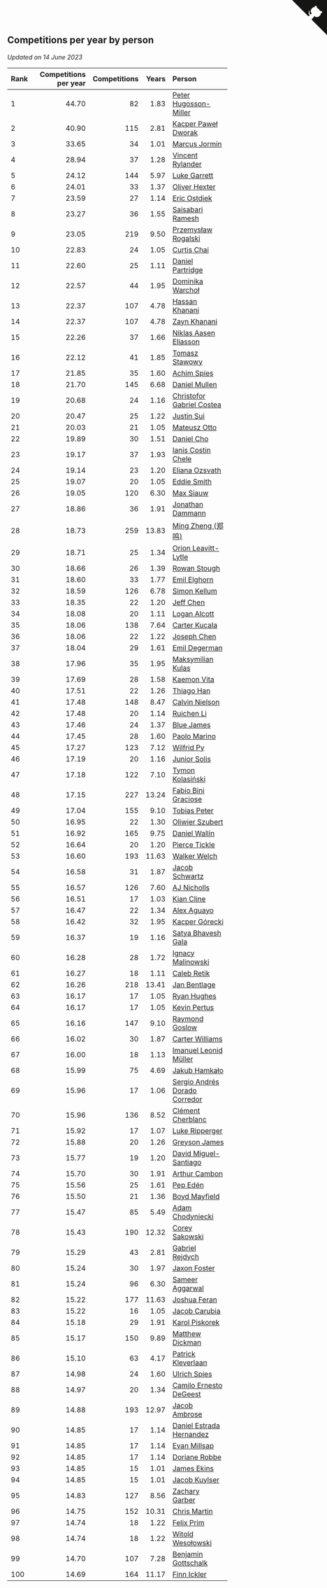 ## Competitions per year by person

*Updated on 14 June 2023*

| Rank | Competitions per year | Competitions | Years | Person |
| :--- | ---: | ---: | ---: | :--- |
| 1 | 44.70 | 82 | 1.83 | [Peter Hugosson-Miller](https://www.worldcubeassociation.org/persons/2021HUGO01) |
| 2 | 40.90 | 115 | 2.81 | [Kacper Paweł Dworak](https://www.worldcubeassociation.org/persons/2020DWOR01) |
| 3 | 33.65 | 34 | 1.01 | [Marcus Jormin](https://www.worldcubeassociation.org/persons/2022JORM01) |
| 4 | 28.94 | 37 | 1.28 | [Vincent Rylander](https://www.worldcubeassociation.org/persons/2022RYLA01) |
| 5 | 24.12 | 144 | 5.97 | [Luke Garrett](https://www.worldcubeassociation.org/persons/2017GARR05) |
| 6 | 24.01 | 33 | 1.37 | [Oliver Hexter](https://www.worldcubeassociation.org/persons/2022HEXT01) |
| 7 | 23.59 | 27 | 1.14 | [Eric Ostdiek](https://www.worldcubeassociation.org/persons/2022OSTD01) |
| 8 | 23.27 | 36 | 1.55 | [Saisabari Ramesh](https://www.worldcubeassociation.org/persons/2021RAME01) |
| 9 | 23.05 | 219 | 9.50 | [Przemysław Rogalski](https://www.worldcubeassociation.org/persons/2013ROGA02) |
| 10 | 22.83 | 24 | 1.05 | [Curtis Chai](https://www.worldcubeassociation.org/persons/2022CHAI02) |
| 11 | 22.60 | 25 | 1.11 | [Daniel Partridge](https://www.worldcubeassociation.org/persons/2022PART02) |
| 12 | 22.57 | 44 | 1.95 | [Dominika Warchoł](https://www.worldcubeassociation.org/persons/2021WARC01) |
| 13 | 22.37 | 107 | 4.78 | [Hassan Khanani](https://www.worldcubeassociation.org/persons/2018KHAN26) |
| 14 | 22.37 | 107 | 4.78 | [Zayn Khanani](https://www.worldcubeassociation.org/persons/2018KHAN28) |
| 15 | 22.26 | 37 | 1.66 | [Niklas Aasen Eliasson](https://www.worldcubeassociation.org/persons/2021ELIA01) |
| 16 | 22.12 | 41 | 1.85 | [Tomasz Stawowy](https://www.worldcubeassociation.org/persons/2021STAW01) |
| 17 | 21.85 | 35 | 1.60 | [Achim Spies](https://www.worldcubeassociation.org/persons/2021SPIE01) |
| 18 | 21.70 | 145 | 6.68 | [Daniel Mullen](https://www.worldcubeassociation.org/persons/2016MULL04) |
| 19 | 20.68 | 24 | 1.16 | [Christofor Gabriel Costea](https://www.worldcubeassociation.org/persons/2022COST03) |
| 20 | 20.47 | 25 | 1.22 | [Justin Sui](https://www.worldcubeassociation.org/persons/2022SUIJ01) |
| 21 | 20.03 | 21 | 1.05 | [Mateusz Otto](https://www.worldcubeassociation.org/persons/2022OTTO01) |
| 22 | 19.89 | 30 | 1.51 | [Daniel Cho](https://www.worldcubeassociation.org/persons/2021CHOD01) |
| 23 | 19.17 | 37 | 1.93 | [Ianis Costin Chele](https://www.worldcubeassociation.org/persons/2021CHEL01) |
| 24 | 19.14 | 23 | 1.20 | [Eliana Ozsvath](https://www.worldcubeassociation.org/persons/2022OZSV01) |
| 25 | 19.07 | 20 | 1.05 | [Eddie Smith](https://www.worldcubeassociation.org/persons/2022SMIT20) |
| 26 | 19.05 | 120 | 6.30 | [Max Siauw](https://www.worldcubeassociation.org/persons/2017SIAU02) |
| 27 | 18.86 | 36 | 1.91 | [Jonathan Dammann](https://www.worldcubeassociation.org/persons/2021DAMM01) |
| 28 | 18.73 | 259 | 13.83 | [Ming Zheng (郑鸣)](https://www.worldcubeassociation.org/persons/2009ZHEN11) |
| 29 | 18.71 | 25 | 1.34 | [Orion Leavitt-Lytle](https://www.worldcubeassociation.org/persons/2022LEAV01) |
| 30 | 18.66 | 26 | 1.39 | [Rowan Stough](https://www.worldcubeassociation.org/persons/2022STOU01) |
| 31 | 18.60 | 33 | 1.77 | [Emil Elghorn](https://www.worldcubeassociation.org/persons/2021ELGH01) |
| 32 | 18.59 | 126 | 6.78 | [Simon Kellum](https://www.worldcubeassociation.org/persons/2016KELL12) |
| 33 | 18.35 | 22 | 1.20 | [Jeff Chen](https://www.worldcubeassociation.org/persons/2022CHEN19) |
| 34 | 18.08 | 20 | 1.11 | [Logan Alcott](https://www.worldcubeassociation.org/persons/2022ALCO02) |
| 35 | 18.06 | 138 | 7.64 | [Carter Kucala](https://www.worldcubeassociation.org/persons/2015KUCA01) |
| 36 | 18.06 | 22 | 1.22 | [Joseph Chen](https://www.worldcubeassociation.org/persons/2022CHEN16) |
| 37 | 18.04 | 29 | 1.61 | [Emil Degerman](https://www.worldcubeassociation.org/persons/2021DEGE01) |
| 38 | 17.96 | 35 | 1.95 | [Maksymilian Kulas](https://www.worldcubeassociation.org/persons/2021KULA02) |
| 39 | 17.69 | 28 | 1.58 | [Kaemon Vita](https://www.worldcubeassociation.org/persons/2021VITA01) |
| 40 | 17.51 | 22 | 1.26 | [Thiago Han](https://www.worldcubeassociation.org/persons/2022HANT01) |
| 41 | 17.48 | 148 | 8.47 | [Calvin Nielson](https://www.worldcubeassociation.org/persons/2014NIEL03) |
| 42 | 17.48 | 20 | 1.14 | [Ruichen Li](https://www.worldcubeassociation.org/persons/2022LIRU02) |
| 43 | 17.46 | 24 | 1.37 | [Blue James](https://www.worldcubeassociation.org/persons/2022JAME01) |
| 44 | 17.45 | 28 | 1.60 | [Paolo Marino](https://www.worldcubeassociation.org/persons/2021MARI04) |
| 45 | 17.27 | 123 | 7.12 | [Wilfrid Py](https://www.worldcubeassociation.org/persons/2016PYWI01) |
| 46 | 17.19 | 20 | 1.16 | [Junior Solis](https://www.worldcubeassociation.org/persons/2022SOLI03) |
| 47 | 17.18 | 122 | 7.10 | [Tymon Kolasiński](https://www.worldcubeassociation.org/persons/2016KOLA02) |
| 48 | 17.15 | 227 | 13.24 | [Fabio Bini Graciose](https://www.worldcubeassociation.org/persons/2010GRAC02) |
| 49 | 17.04 | 155 | 9.10 | [Tobias Peter](https://www.worldcubeassociation.org/persons/2014PETE03) |
| 50 | 16.95 | 22 | 1.30 | [Oliwier Szubert](https://www.worldcubeassociation.org/persons/2022SZUB01) |
| 51 | 16.92 | 165 | 9.75 | [Daniel Wallin](https://www.worldcubeassociation.org/persons/2013WALL03) |
| 52 | 16.64 | 20 | 1.20 | [Pierce Tickle](https://www.worldcubeassociation.org/persons/2022TICK01) |
| 53 | 16.60 | 193 | 11.63 | [Walker Welch](https://www.worldcubeassociation.org/persons/2011WELC01) |
| 54 | 16.58 | 31 | 1.87 | [Jacob Schwartz](https://www.worldcubeassociation.org/persons/2021SCHW01) |
| 55 | 16.57 | 126 | 7.60 | [AJ Nicholls](https://www.worldcubeassociation.org/persons/2015NICH04) |
| 56 | 16.51 | 17 | 1.03 | [Kian Cline](https://www.worldcubeassociation.org/persons/2022CLIN01) |
| 57 | 16.47 | 22 | 1.34 | [Alex Aguayo](https://www.worldcubeassociation.org/persons/2022AGUA01) |
| 58 | 16.42 | 32 | 1.95 | [Kacper Górecki](https://www.worldcubeassociation.org/persons/2021GORE01) |
| 59 | 16.37 | 19 | 1.16 | [Satya Bhavesh Gala](https://www.worldcubeassociation.org/persons/2022GALA03) |
| 60 | 16.28 | 28 | 1.72 | [Ignacy Malinowski](https://www.worldcubeassociation.org/persons/2021MALI02) |
| 61 | 16.27 | 18 | 1.11 | [Caleb Retik](https://www.worldcubeassociation.org/persons/2022RETI01) |
| 62 | 16.26 | 218 | 13.41 | [Jan Bentlage](https://www.worldcubeassociation.org/persons/2010BENT01) |
| 63 | 16.17 | 17 | 1.05 | [Ryan Hughes](https://www.worldcubeassociation.org/persons/2022HUGH04) |
| 64 | 16.17 | 17 | 1.05 | [Kevin Pertus](https://www.worldcubeassociation.org/persons/2022PERT01) |
| 65 | 16.16 | 147 | 9.10 | [Raymond Goslow](https://www.worldcubeassociation.org/persons/2014GOSL01) |
| 66 | 16.02 | 30 | 1.87 | [Carter Williams](https://www.worldcubeassociation.org/persons/2021WILL06) |
| 67 | 16.00 | 18 | 1.13 | [Imanuel Leonid Müller](https://www.worldcubeassociation.org/persons/2022MULL02) |
| 68 | 15.99 | 75 | 4.69 | [Jakub Hamkało](https://www.worldcubeassociation.org/persons/2018HAMK01) |
| 69 | 15.96 | 17 | 1.06 | [Sergio Andrés Dorado Corredor](https://www.worldcubeassociation.org/persons/2022CORR05) |
| 70 | 15.96 | 136 | 8.52 | [Clément Cherblanc](https://www.worldcubeassociation.org/persons/2014CHER05) |
| 71 | 15.92 | 17 | 1.07 | [Luke Ripperger](https://www.worldcubeassociation.org/persons/2022RIPP01) |
| 72 | 15.88 | 20 | 1.26 | [Greyson James](https://www.worldcubeassociation.org/persons/2022JAME02) |
| 73 | 15.77 | 19 | 1.20 | [David Miguel-Santiago](https://www.worldcubeassociation.org/persons/2022MIGU02) |
| 74 | 15.70 | 30 | 1.91 | [Arthur Cambon](https://www.worldcubeassociation.org/persons/2021CAMB01) |
| 75 | 15.56 | 25 | 1.61 | [Pep Edén](https://www.worldcubeassociation.org/persons/2021EDEN01) |
| 76 | 15.50 | 21 | 1.36 | [Boyd Mayfield](https://www.worldcubeassociation.org/persons/2022MAYF01) |
| 77 | 15.47 | 85 | 5.49 | [Adam Chodyniecki](https://www.worldcubeassociation.org/persons/2017CHOD02) |
| 78 | 15.43 | 190 | 12.32 | [Corey Sakowski](https://www.worldcubeassociation.org/persons/2011SAKO01) |
| 79 | 15.29 | 43 | 2.81 | [Gabriel Rejdych](https://www.worldcubeassociation.org/persons/2020REJD01) |
| 80 | 15.24 | 30 | 1.97 | [Jaxon Foster](https://www.worldcubeassociation.org/persons/2021FOST01) |
| 81 | 15.24 | 96 | 6.30 | [Sameer Aggarwal](https://www.worldcubeassociation.org/persons/2017AGGA01) |
| 82 | 15.22 | 177 | 11.63 | [Joshua Feran](https://www.worldcubeassociation.org/persons/2011FERA01) |
| 83 | 15.22 | 16 | 1.05 | [Jacob Carubia](https://www.worldcubeassociation.org/persons/2022CARU02) |
| 84 | 15.18 | 29 | 1.91 | [Karol Piskorek](https://www.worldcubeassociation.org/persons/2021PISK01) |
| 85 | 15.17 | 150 | 9.89 | [Matthew Dickman](https://www.worldcubeassociation.org/persons/2013DICK01) |
| 86 | 15.10 | 63 | 4.17 | [Patrick Kleverlaan](https://www.worldcubeassociation.org/persons/2019KLEV01) |
| 87 | 14.98 | 24 | 1.60 | [Ulrich Spies](https://www.worldcubeassociation.org/persons/2021SPIE02) |
| 88 | 14.97 | 20 | 1.34 | [Camilo Ernesto DeGeest](https://www.worldcubeassociation.org/persons/2022DEGE01) |
| 89 | 14.88 | 193 | 12.97 | [Jacob Ambrose](https://www.worldcubeassociation.org/persons/2010AMBR01) |
| 90 | 14.85 | 17 | 1.14 | [Daniel Estrada Hernandez](https://www.worldcubeassociation.org/persons/2022HERN07) |
| 91 | 14.85 | 17 | 1.14 | [Evan Millsap](https://www.worldcubeassociation.org/persons/2022MILL05) |
| 92 | 14.85 | 17 | 1.14 | [Doriane Robbe](https://www.worldcubeassociation.org/persons/2022ROBB03) |
| 93 | 14.85 | 15 | 1.01 | [James Ekins](https://www.worldcubeassociation.org/persons/2022EKIN01) |
| 94 | 14.85 | 15 | 1.01 | [Jacob Kuylser](https://www.worldcubeassociation.org/persons/2022KUYL01) |
| 95 | 14.83 | 127 | 8.56 | [Zachary Garber](https://www.worldcubeassociation.org/persons/2014GARB01) |
| 96 | 14.75 | 152 | 10.31 | [Chris Martin](https://www.worldcubeassociation.org/persons/2013MART03) |
| 97 | 14.74 | 18 | 1.22 | [Felix Prim](https://www.worldcubeassociation.org/persons/2022PRIM01) |
| 98 | 14.74 | 18 | 1.22 | [Witold Wesołowski](https://www.worldcubeassociation.org/persons/2022WESO01) |
| 99 | 14.70 | 107 | 7.28 | [Benjamin Gottschalk](https://www.worldcubeassociation.org/persons/2016GOTT01) |
| 100 | 14.69 | 164 | 11.17 | [Finn Ickler](https://www.worldcubeassociation.org/persons/2012ICKL01) |


<a href="https://github.com/JustinTimeCuber/wca_statistics" class="github-corner" aria-label="View source on Github"><svg width="80" height="80" viewBox="0 0 250 250" style="fill:#151513; color:#fff; position: absolute; top: 0; border: 0; right: 0;" aria-hidden="true"><path d="M0,0 L115,115 L130,115 L142,142 L250,250 L250,0 Z"></path><path d="M128.3,109.0 C113.8,99.7 119.0,89.6 119.0,89.6 C122.0,82.7 120.5,78.6 120.5,78.6 C119.2,72.0 123.4,76.3 123.4,76.3 C127.3,80.9 125.5,87.3 125.5,87.3 C122.9,97.6 130.6,101.9 134.4,103.2" fill="currentColor" style="transform-origin: 130px 106px;" class="octo-arm"></path><path d="M115.0,115.0 C114.9,115.1 118.7,116.5 119.8,115.4 L133.7,101.6 C136.9,99.2 139.9,98.4 142.2,98.6 C133.8,88.0 127.5,74.4 143.8,58.0 C148.5,53.4 154.0,51.2 159.7,51.0 C160.3,49.4 163.2,43.6 171.4,40.1 C171.4,40.1 176.1,42.5 178.8,56.2 C183.1,58.6 187.2,61.8 190.9,65.4 C194.5,69.0 197.7,73.2 200.1,77.6 C213.8,80.2 216.3,84.9 216.3,84.9 C212.7,93.1 206.9,96.0 205.4,96.6 C205.1,102.4 203.0,107.8 198.3,112.5 C181.9,128.9 168.3,122.5 157.7,114.1 C157.9,116.9 156.7,120.9 152.7,124.9 L141.0,136.5 C139.8,137.7 141.6,141.9 141.8,141.8 Z" fill="currentColor" class="octo-body"></path></svg></a><style>.github-corner:hover .octo-arm{animation:octocat-wave 560ms ease-in-out}@keyframes octocat-wave{0%,100%{transform:rotate(0)}20%,60%{transform:rotate(-25deg)}40%,80%{transform:rotate(10deg)}}@media (max-width:500px){.github-corner:hover .octo-arm{animation:none}.github-corner .octo-arm{animation:octocat-wave 560ms ease-in-out}}</style>
